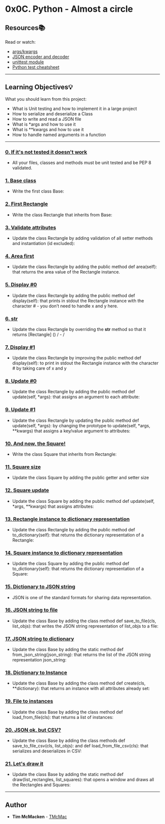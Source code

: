 # 0x0C. Python - Almost a circle

## Resources:books:
Read or watch:
* [args/kwargs](https://intranet.hbtn.io/rltoken/LroIjBBI5Gqq3ciR-OHmxg)
* [JSON encoder and decoder](https://intranet.hbtn.io/rltoken/TY4rfu2AZtXlRmPVNZm1Lw)
* [unittest module](https://intranet.hbtn.io/rltoken/T7uxwxtGdbRRW9pkD4eO0g)
* [Python test cheatsheet](https://intranet.hbtn.io/rltoken/SfEo3RQeAXXYI9yabFRw3g)

---
## Learning Objectives:bulb:
What you should learn from this project:

* What is Unit testing and how to implement it in a large project
* How to serialize and deserialize a Class
* How to write and read a JSON file
* What is *args and how to use it
* What is **kwargs and how to use it
* How to handle named arguments in a function

---

### [0. If it's not tested it doesn't work](./tests/)
* All your files, classes and methods must be unit tested and be PEP 8 validated. 


### [1. Base class](./models/base.py)
* Write the first class Base:


### [2. First Rectangle](./models/rectangle.py)
* Write the class Rectangle that inherits from Base:


### [3. Validate attributes](./models/rectangle.py)
* Update the class Rectangle by adding validation of all setter methods and instantiation (id excluded):


### [4. Area first](./models/rectangle.py)
* Update the class Rectangle by adding the public method def area(self): that returns the area value of the Rectangle instance.


### [5. Display #0](./models/rectangle.py)
* Update the class Rectangle by adding the public method def display(self): that prints in stdout the Rectangle instance with the character # - you don’t need to handle x and y here.


### [6. __str__](./models/rectangle.py)
* Update the class Rectangle by overriding the __str__ method so that it returns [Rectangle] (<id>) <x>/<y> - <width>/<height>


### [7. Display #1](./models/rectangle.py)
* Update the class Rectangle by improving the public method def display(self): to print in stdout the Rectangle instance with the character # by taking care of x and y


### [8. Update #0](./models/rectangle.py)
* Update the class Rectangle by adding the public method def update(self, *args): that assigns an argument to each attribute:


### [9. Update #1](./models/rectangle.py)
* Update the class Rectangle by updating the public method def update(self, *args): by changing the prototype to update(self, *args, **kwargs) that assigns a key/value argument to attributes:


### [10. And now, the Square!](./models/square.py)
* Write the class Square that inherits from Rectangle:


### [11. Square size](./models/square.py)
* Update the class Square by adding the public getter and setter size


### [12. Square update](./models/square.py)
* Update the class Square by adding the public method def update(self, *args, **kwargs) that assigns attributes:


### [13. Rectangle instance to dictionary representation](./models/rectangle.py)
* Update the class Rectangle by adding the public method def to_dictionary(self): that returns the dictionary representation of a Rectangle:


### [14. Square instance to dictionary representation](./models/square.py)
* Update the class Square by adding the public method def to_dictionary(self): that returns the dictionary representation of a Square:


### [15. Dictionary to JSON string](./models/base.py)
* JSON is one of the standard formats for sharing data representation.


### [16. JSON string to file](./models/base.py)
* Update the class Base by adding the class method def save_to_file(cls, list_objs): that writes the JSON string representation of list_objs to a file:


### [17. JSON string to dictionary](./models/base.py)
* Update the class Base by adding the static method def from_json_string(json_string): that returns the list of the JSON string representation json_string:


### [18. Dictionary to Instance](./models/base.py)
* Update the class Base by adding the class method def create(cls, **dictionary): that returns an instance with all attributes already set:


### [19. File to instances](./models/base.py)
* Update the class Base by adding the class method def load_from_file(cls): that returns a list of instances:


### [20. JSON ok, but CSV?](./models/)
* Update the class Base by adding the class methods def save_to_file_csv(cls, list_objs): and def load_from_file_csv(cls): that serializes and deserializes in CSV:


### [21. Let's draw it](./models/base.py)
* Update the class Base by adding the static method def draw(list_rectangles, list_squares): that opens a window and draws all the Rectangles and Squares:

---

## Author
* **Tim McMacken** - [TMcMac](https://github.com/TMcMac)